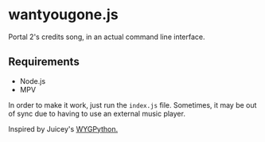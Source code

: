 # wantyougone.js

Portal 2's credits song, in an actual command line interface.

## Requirements
- Node.js
- MPV

In order to make it work, just run the `index.js` file.
Sometimes, it may be out of sync due to having to use an external music player.

Inspired by Juicey's [WYGPython.](https://github.com/create-juicey-app/wantyougone)
